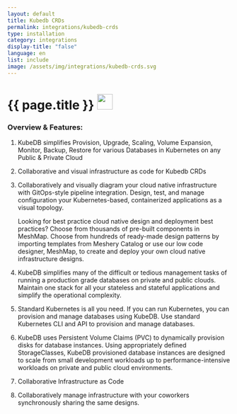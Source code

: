 ```yaml
---
layout: default
title: Kubedb CRDs
permalink: integrations/kubedb-crds
type: installation
category: integrations
display-title: "false"
language: en
list: include
image: /assets/img/integrations/kubedb-crds.svg
---
```


<h1>{{ page.title }} <img src="{{ page.image }}" style="width: 35px; height: 35px;" /></h1>


<!-- This needs replaced with the Category property, not the sub-category.
 #### Category: kubedb-crds -->

### Overview & Features:
1. KubeDB simplifies Provision, Upgrade, Scaling, Volume Expansion, Monitor, Backup, Restore for various Databases in Kubernetes on any Public & Private Cloud

2. Collaborative and visual infrastructure as code for Kubedb CRDs

4. 
    Collaboratively and visually diagram your cloud native infrastructure with GitOps-style pipeline integration. Design, test, and manage configuration your Kubernetes-based, containerized applications as a visual topology.



    Looking for best practice cloud native design and deployment best practices? Choose from thousands of pre-built components in MeshMap. Choose from hundreds of ready-made design patterns by importing templates from Meshery Catalog or use our low code designer, MeshMap, to create and deploy your own cloud native infrastructure designs.



5. KubeDB simplifies many of the difficult or tedious management tasks of running a production grade databases on private and public clouds. Maintain one stack for all your stateless and stateful applications and simplify the operational complexity.

6. Standard Kubernetes is all you need. If you can run Kubernetes, you can provision and manage databases using KubeDB. Use standard Kubernetes CLI and API to provision and manage databases.

7. KubeDB uses Persistent Volume Claims (PVC) to dynamically provision disks for database instances. Using appropriately defined StorageClasses, KubeDB provisioned database instances are designed to scale from small development workloads up to performance-intensive workloads on private and public cloud environments.

8. Collaborative Infrastructure as Code

9. Collaboratively manage infrastructure with your coworkers synchronously sharing the same designs.

